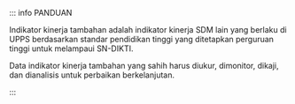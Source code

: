 ::: info PANDUAN

Indikator kinerja tambahan adalah indikator kinerja SDM lain yang berlaku di UPPS berdasarkan standar pendidikan tinggi yang ditetapkan perguruan tinggi untuk melampaui SN-DIKTI.

Data indikator kinerja tambahan yang sahih harus diukur, dimonitor, dikaji, dan dianalisis untuk perbaikan berkelanjutan.

:::
